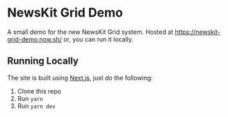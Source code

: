 # NewsKit Grid Demo

A small demo for the new NewsKit Grid system. Hosted at https://newskit-grid-demo.now.sh/ or, you can run it locally.

## Running Locally

The site is built using [Next.js](https://nextjs.org/), just do the following:

1. Clone this repo
2. Run `yarn`
3. Run `yarn dev`
